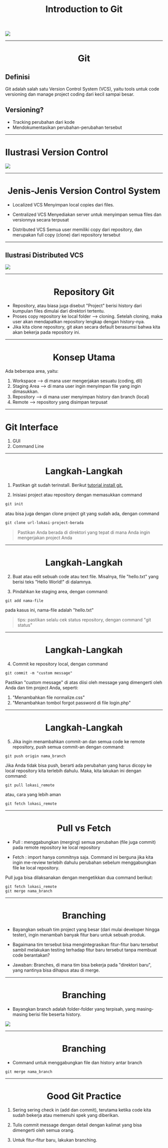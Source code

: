 <h1 align = "center"> Introduction to Git </h1>
<br>
<br>

<img src="https://upload.wikimedia.org/wikipedia/commons/thumb/e/e0/Git-logo.svg/2000px-Git-logo.svg.png" align = "middle">


---
<h1 align = "center"> Git </h1>

## Definisi
Git adalah salah satu Version Control System (VCS), yaitu tools untuk code versioning dan manage project coding dari kecil sampai besar.

## Versioning?
* Tracking perubahan dari kode
* Mendokumentasikan perubahan-perubahan tersebut

---
# Ilustrasi Version Control
<img src="http://www.vogella.com/tutorials/Git/img/xvcs_state10.png.pagespeed.ic.mBoG0KsGsL.webp">

---
<h1 align = "center"> Jenis-Jenis Version Control System </h1>

* Localized VCS
Menyimpan local copies dari files.

* Centralized VCS
Menyediakan server untuk menyimpan semua files dan versionnya secara terpusat

* Distributed VCS
Semua user memiliki copy dari repository, dan merupakan full copy (clone) dari repository tersebut

---
## Ilustrasi Distributed VCS
<img src="http://www.vogella.com/tutorials/Git/img/xsharedrepo10.png.pagespeed.ic.C1ZPfVgen-.webp">

---
<h1 align = "center"> Repository Git </h1>

* Repository, atau biasa juga disebut "Project" berisi history dari kumpulan files dimulai dari direktori tertentu.
* Proses copy repository ke local folder --> cloning. Setelah cloning, maka user akan mendapatkan repository lengkap dengan history-nya.
* Jika kita clone repository, git akan secara default berasumsi bahwa kita akan bekerja pada repository ini.

---
<h1 align = "center"> Konsep Utama </h1>

Ada beberapa area, yaitu:
1. Workspace --> di mana user mengerjakan sesuatu (coding, dll)
2. Staging Area --> di mana user ingin menyimpan file yang ingin dimasukkan.
3. Repository --> di mana user menyimpan history dan branch (local)
4. Remote --> repository yang disimpan terpusat

---
# Git Interface

1. GUI
2. Command Line
---
<h1 align = "center"> Langkah-Langkah </h1>

1. Pastikan git sudah terinstall. Berikut <a href = "https://git-scm.com/book/en/v2/Getting-Started-Installing-Git"> tutorial install git. </a>

2. Inisiasi project atau repository dengan memasukkan command
``` html
git init
```
atau bisa juga dengan clone project git yang sudah ada, dengan command

``` html
git clone url-lokasi-project-berada
```
> Pastikan Anda berada di direktori yang tepat di mana Anda ingin mengerjakan project Anda
---
<h1 align = "center"> Langkah-Langkah </h1>

2. Buat atau edit sebuah code atau text file. Misalnya, file "hello.txt" yang berisi teks "Hello World!" di dalamnya.

3. Pindahkan ke staging area, dengan command:
```
git add nama-file
```
pada kasus ini, nama-file adalah "hello.txt"

> tips: pastikan selalu cek status repository, dengan command "git status"

---

<h1 align = "center"> Langkah-Langkah </h1>

4. Commit ke repository local, dengan command
```
git commit -m "custom message"
```

Pastikan "custom message" di atas diisi oleh message yang dimengerti oleh Anda dan tim project Anda, seperti:
1. "Menambahkan file normalize.css"
2. "Menambahkan tombol forgot password di file login.php"


---

<h1 align = "center"> Langkah-Langkah </h1>

5. Jika ingin menambahkan commit-an dan semua code ke remote repository, push semua commit-an dengan command:
```
git push origin nama_branch
```
Jika Anda tidak bisa push, berarti ada perubahan yang harus dicopy ke local repository kita terlebih dahulu. Maka, kita lakukan ini dengan command:
```
git pull lokasi_remote
```
atau, cara yang lebih aman

```
git fetch lokasi_remote
```

---
<h1 align = "center"> Pull vs Fetch </h1>

* Pull : menggabungkan (merging) semua perubahan (file juga commit) pada remote repository ke local repository

* Fetch : import hanya commitnya saja. Command ini berguna jika kita ingin me-review terlebih dahulu perubahan sebelum menggabungkan file ke local repository.

Pull juga bisa dilaksanakan dengan mengetikkan dua command berikut:

```
git fetch lokasi_remote
git merge nama_branch
```

---

<h1 align = "center"> Branching </h1>

* Bayangkan sebuah tim project yang besar (dari mulai developer hingga tester), ingin menambah banyak fitur baru untuk sebuah produk.

* Bagaimana tim tersebut bisa mengintegrasikan fitur-fitur baru tersebut sambil melakukan testing terhadap fitur baru tersebut tanpa membuat code berantakan?

* Jawaban: Branches, di mana tim bisa bekerja pada "direktori baru", yang nantinya bisa dihapus atau di merge.

---

<h1 align = "center"> Branching </h1>

* Bayangkan branch adalah folder-folder yang terpisah, yang masing-masing berisi file beserta history.

<img src ="http://i.stack.imgur.com/u8C1x.png">

---
<h1 align = "center"> Branching </h1>

* Command untuk menggabungkan file dan history antar branch

```
git merge nama_branch
```

---

<h1 align = "center"> Good Git Practice </h1>

1. Sering sering check in (add dan commit), terutama ketika code kita sudah bekerja atau memenuhi spek yang diberikan.

2. Tulis commit message dengan detail dengan kalimat yang bisa dimengerti oleh semua orang.

3. Untuk fitur-fitur baru, lakukan branching.